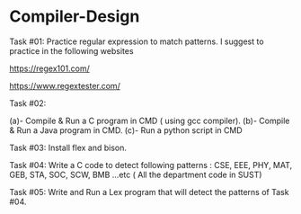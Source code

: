 # Compiler-Design

Task #01: Practice regular expression to match patterns. I suggest to practice in the following websites 

https://regex101.com/ 

https://www.regextester.com/ 

Task #02: 

(a)- Compile & Run a C program in CMD ( using gcc compiler). 
(b)- Compile & Run a Java program in CMD. 
(c)- Run a python script in CMD 

Task #03: Install flex and bison.

Task #04:  Write a C code to detect following patterns : CSE, EEE, PHY, MAT, GEB, STA, SOC, SCW, BMB ...etc ( All the department code in SUST) 

Task #05: Write and Run a Lex program that will detect the patterns of Task #04. 
